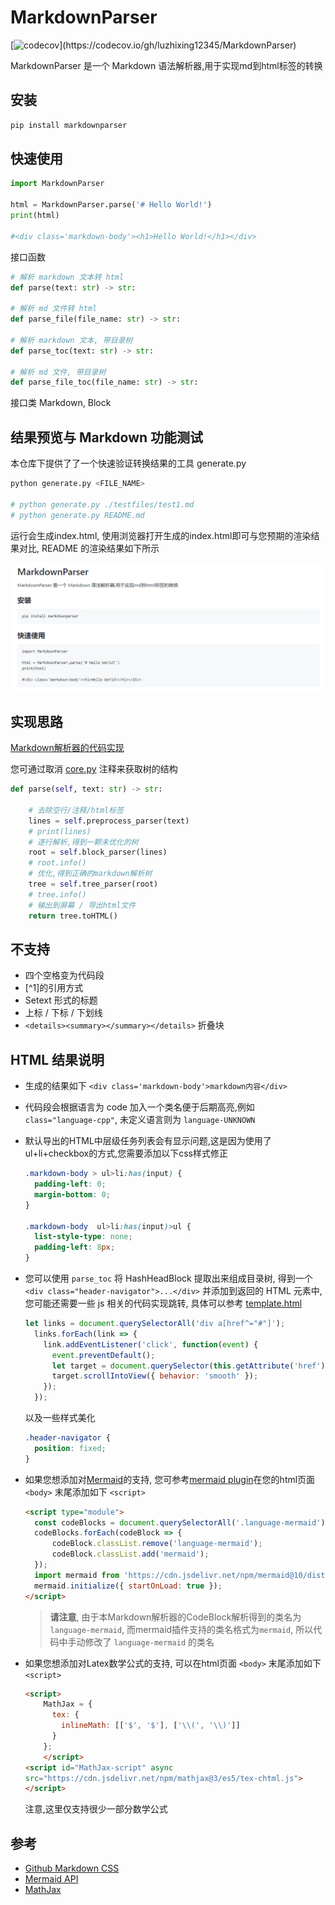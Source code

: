 # MarkdownParser

[![codecov](https://codecov.io/gh/luzhixing12345/MarkdownParser/branch/main/graph/badge.svg?)](https://codecov.io/gh/luzhixing12345/MarkdownParser)

MarkdownParser 是一个 Markdown 语法解析器,用于实现md到html标签的转换

## 安装

```bash
pip install markdownparser
```

## 快速使用

```python
import MarkdownParser

html = MarkdownParser.parse('# Hello World!')
print(html)

#<div class='markdown-body'><h1>Hello World!</h1></div>
```

接口函数

```python
# 解析 markdown 文本转 html
def parse(text: str) -> str:

# 解析 md 文件转 html
def parse_file(file_name: str) -> str:

# 解析 markdown 文本, 带目录树
def parse_toc(text: str) -> str:

# 解析 md 文件, 带目录树
def parse_file_toc(file_name: str) -> str:
```

接口类 Markdown, Block

## 结果预览与 Markdown 功能测试

本仓库下提供了了一个快速验证转换结果的工具 generate.py

```bash
python generate.py <FILE_NAME>

# python generate.py ./testfiles/test1.md
# python generate.py README.md
```

运行会生成index.html, 使用浏览器打开生成的index.html即可与您预期的渲染结果对比, README 的渲染结果如下所示

![20230218202400](https://raw.githubusercontent.com/learner-lu/picbed/master/20230218202400.png)

## 实现思路

[Markdown解析器的代码实现](https://www.bilibili.com/video/BV1LA411X7X3)

您可通过取消 [core.py](./MarkdownParser/core.py) 注释来获取树的结构

```python
def parse(self, text: str) -> str:

    # 去除空行/注释/html标签
    lines = self.preprocess_parser(text)
    # print(lines)
    # 逐行解析,得到一颗未优化的树
    root = self.block_parser(lines)
    # root.info()
    # 优化,得到正确的markdown解析树
    tree = self.tree_parser(root)
    # tree.info()
    # 输出到屏幕 / 导出html文件
    return tree.toHTML()
```

## 不支持

- 四个空格变为代码段
- [^1]的引用方式
- Setext 形式的标题
- 上标 / 下标 / 下划线
- `<details><summary></summary></details>` 折叠块

## HTML 结果说明

- 生成的结果如下 `<div class='markdown-body'>markdown内容</div>`
- 代码段会根据语言为 code 加入一个类名便于后期高亮,例如 `class="language-cpp"`, 未定义语言则为 `language-UNKNOWN`
- 默认导出的HTML中层级任务列表会有显示问题,这是因为使用了ul+li+checkbox的方式,您需要添加以下css样式修正

  ```css
  .markdown-body > ul>li:has(input) {
    padding-left: 0;
    margin-bottom: 0;
  }

  .markdown-body  ul>li:has(input)>ul {
    list-style-type: none;
    padding-left: 8px;
  }
  ```

- 您可以使用 `parse_toc` 将 HashHeadBlock 提取出来组成目录树, 得到一个 `<div class="header-navigator">...</div>` 并添加到返回的 HTML 元素中, 您可能还需要一些 js 相关的代码实现跳转, 具体可以参考 [template.html](./template.html)

  ```js
  let links = document.querySelectorAll('div a[href^="#"]');
    links.forEach(link => {
      link.addEventListener('click', function(event) {
        event.preventDefault();
        let target = document.querySelector(this.getAttribute('href'));
        target.scrollIntoView({ behavior: 'smooth' });
      });
    });
  ```

  以及一些样式美化

  ```css
  .header-navigator {
    position: fixed;
  }
  ```

- 如果您想添加对[Mermaid](https://mermaid.js.org/)的支持, 您可参考[mermaid plugin](https://mermaid.js.org/intro/n00b-gettingStarted.html#_2-using-mermaid-plugins)在您的html页面 `<body>` 末尾添加如下 `<script>`

  ```html
  <script type="module">
    const codeBlocks = document.querySelectorAll('.language-mermaid');
    codeBlocks.forEach(codeBlock => {
        codeBlock.classList.remove('language-mermaid');
        codeBlock.classList.add('mermaid');
    });
    import mermaid from 'https://cdn.jsdelivr.net/npm/mermaid@10/dist/mermaid.esm.min.mjs';
    mermaid.initialize({ startOnLoad: true });
  </script>
  ```

  > **请注意**, 由于本Markdown解析器的CodeBlock解析得到的类名为 `language-mermaid`, 而mermaid插件支持的类名格式为`mermaid`, 所以代码中手动修改了 `language-mermaid` 的类名

- 如果您想添加对Latex数学公式的支持, 可以在html页面 `<body>` 末尾添加如下 `<script>`

  ```html
  <script>
      MathJax = {
        tex: {
          inlineMath: [['$', '$'], ['\\(', '\\)']]
        }
      };
      </script>
  <script id="MathJax-script" async
  src="https://cdn.jsdelivr.net/npm/mathjax@3/es5/tex-chtml.js">
  </script>
  ```

  注意,这里仅支持很少一部分数学公式

## 参考

- [Github Markdown CSS](https://cdn.jsdelivr.net/npm/github-markdown-css@4.0.0/github-markdown.css)
- [Mermaid API](https://mermaid.js.org/intro/#mermaid-api)
- [MathJax](https://docs.mathjax.org/en/latest/web/start.html)